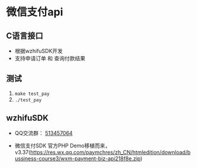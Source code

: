# 微信支付api

## C语言接口
* 根据wzhifuSDK开发
* 支持申请订单 和 查询付款结果

## 测试
1. `make test_pay`
2. `./test_pay`

## wzhifuSDK
* QQ交流群： [513457064](http://jq.qq.com/?_wv=1027&k=ektgbP) 

* 微信支付SDK
    官方PHP Demo移植而来，v3.37(https://res.wx.qq.com/paymchres/zh_CN/htmledition/download/bussiness-course3/wxm-payment-biz-api218f8e.zip)

